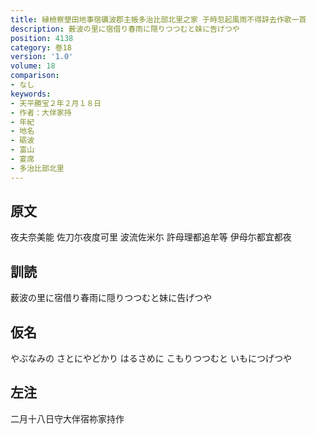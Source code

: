 ```yaml
---
title: 縁檢察墾田地事宿礪波郡主帳多治比部北里之家 于時忽起風雨不得辞去作歌一首
description: 薮波の里に宿借り春雨に隠りつつむと妹に告げつや
position: 4138
category: 巻18
version: '1.0'
volume: 18
comparison:
- なし
keywords:
- 天平勝宝２年２月１８日
- 作者：大伴家持
- 年紀
- 地名
- 砺波
- 富山
- 宴席
- 多治比部北里
---
```


## 原文

夜夫奈美能 佐刀尓夜度可里 波流佐米尓 許母理都追牟等 伊母尓都宜都夜

## 訓読

薮波の里に宿借り春雨に隠りつつむと妹に告げつや

## 仮名

やぶなみの さとにやどかり はるさめに こもりつつむと いもにつげつや

## 左注

二月十八日守大伴宿祢家持作
